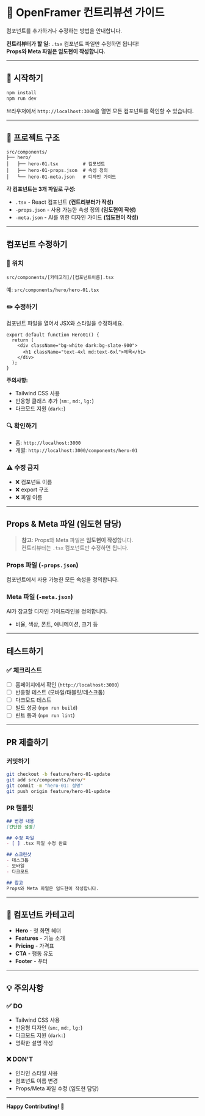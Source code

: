 # 🚀 OpenFramer 컨트리뷰션 가이드

컴포넌트를 추가하거나 수정하는 방법을 안내합니다.

**컨트리뷰터가 할 일:** `.tsx` 컴포넌트 파일만 수정하면 됩니다!  
**Props와 Meta 파일은 임도현이 작성합니다.**

---

## 🎯 시작하기

```bash
npm install
npm run dev
```

브라우저에서 `http://localhost:3000`을 열면 모든 컴포넌트를 확인할 수 있습니다.

---

## 📁 프로젝트 구조

```
src/components/
├── hero/
│   ├── hero-01.tsx         # 컴포넌트
│   ├── hero-01-props.json  # 속성 정의
│   └── hero-01-meta.json   # 디자인 가이드
```

**각 컴포넌트는 3개 파일로 구성:**
- `.tsx` - React 컴포넌트 **(컨트리뷰터가 작성)**
- `-props.json` - 사용 가능한 속성 정의 **(임도현이 작성)**
- `-meta.json` - AI를 위한 디자인 가이드 **(임도현이 작성)**

---

## 컴포넌트 수정하기

### 📍 위치
`src/components/[카테고리]/[컴포넌트이름].tsx`

예: `src/components/hero/hero-01.tsx`

### ✏️ 수정하기

컴포넌트 파일을 열어서 JSX와 스타일을 수정하세요.

```tsx
export default function Hero01() {
  return (
    <div className="bg-white dark:bg-slate-900">
      <h1 className="text-4xl md:text-6xl">제목</h1>
    </div>
  );
}
```

**주의사항:**
- Tailwind CSS 사용
- 반응형 클래스 추가 (`sm:`, `md:`, `lg:`)
- 다크모드 지원 (`dark:`)

### 🔍 확인하기
- 홈: `http://localhost:3000`
- 개별: `http://localhost:3000/components/hero-01`

### ⚠️ 수정 금지
- ❌ 컴포넌트 이름
- ❌ export 구조
- ❌ 파일 이름

---

## Props & Meta 파일 (임도현 담당)

> **참고:** Props와 Meta 파일은 **임도현이 작성**합니다.  
> 컨트리뷰터는 `.tsx` 컴포넌트만 수정하면 됩니다.

### Props 파일 (`-props.json`)
컴포넌트에서 사용 가능한 모든 속성을 정의합니다.

### Meta 파일 (`-meta.json`)
AI가 참고할 디자인 가이드라인을 정의합니다.
- 비율, 색상, 폰트, 애니메이션, 크기 등

---

## 테스트하기

### ✅ 체크리스트

- [ ] 홈페이지에서 확인 (`http://localhost:3000`)
- [ ] 반응형 테스트 (모바일/태블릿/데스크톱)
- [ ] 다크모드 테스트
- [ ] 빌드 성공 (`npm run build`)
- [ ] 린트 통과 (`npm run lint`)

---

## PR 제출하기

### 커밋하기

```bash
git checkout -b feature/hero-01-update
git add src/components/hero/*
git commit -m "hero-01: 설명"
git push origin feature/hero-01-update
```

### PR 템플릿

```markdown
## 변경 내용
[간단한 설명]

## 수정 파일
- [ ] .tsx 파일 수정 완료

## 스크린샷
- 데스크톱
- 모바일
- 다크모드

## 참고
Props와 Meta 파일은 임도현이 작성합니다.
```

---

## 🎨 컴포넌트 카테고리

- **Hero** - 첫 화면 헤더
- **Features** - 기능 소개
- **Pricing** - 가격표
- **CTA** - 행동 유도
- **Footer** - 푸터

---

## 💡 주의사항

### ✅ DO
- Tailwind CSS 사용
- 반응형 디자인 (`sm:`, `md:`, `lg:`)
- 다크모드 지원 (`dark:`)
- 명확한 설명 작성

### ❌ DON'T
- 인라인 스타일 사용
- 컴포넌트 이름 변경
- Props/Meta 파일 수정 (임도현 담당)

---

**Happy Contributing! 🚀**

